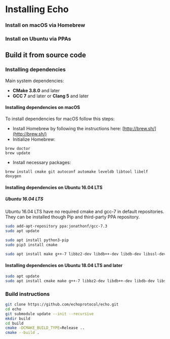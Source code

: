 # Installing Echo

### Install on macOS via Homebrew

### Install on Ubuntu via PPAs

## Build it from source code

### Installing dependencies

Main system dependencies:

- **CMake 3.8.0** and later
- **GCC 7** and later or **Clang 5** and later

#### Installing dependencies on macOS

To install dependencies for macOS follow this steps:

* Install Homebrew by following the instructions here: [http://brew.sh/](http://brew.sh/)
* Initialize Homebrew:

```
brew doctor
brew update
```
* Install necessary packages:

```
brew install cmake git autoconf automake leveldb libtool libelf doxygen
```

#### Installing dependencies on Ubuntu 16.04 LTS

##### Ubuntu 16.04 LTS

Ubuntu 16.04 LTS have no required cmake and gcc-7 in default repositories. They can be installed though Pip and third-party PPA repository.

```bash
sudo add-apt-repository ppa:jonathonf/gcc-7.3
sudo apt update

sudo apt install python3-pip
sudo pip3 install cmake

sudo apt install make g++-7 libbz2-dev libdb++-dev libdb-dev libssl-dev openssl libreadline-dev autoconf libtool git ntp libcurl4-openssl-dev  libcurl4-openssl-dev libleveldb-dev libelf-dev
```

#### Installing dependencies on Ubuntu 18.04 LTS and later

```bash
sudo apt update
sudo apt install cmake make g++-7 libbz2-dev libdb++-dev libdb-dev libssl-dev openssl libreadline-dev autoconf libtool git ntp libcurl4-openssl-dev  libcurl4-openssl-dev libleveldb-dev libelf-dev
```

### Build instructions
```bash
git clone https://github.com/echoprotocol/echo.git
cd echo
git submodule update --init --recursive
mkdir build
cd build
cmake -DCMAKE_BUILD_TYPE=Release ..
cmake --build .
```